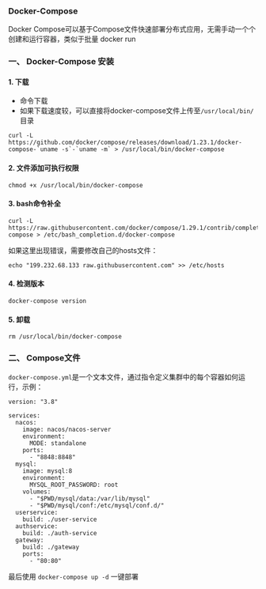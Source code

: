 ### Docker-Compose
Docker Compose可以基于Compose文件快速部署分布式应用，无需手动一个个创建和运行容器，类似于批量 docker run

### 一、 Docker-Compose 安装
#### 1. 下载
* 命令下载
* 如果下载速度较，可以直接将docker-compose文件上传至`/usr/local/bin/`目录

```
curl -L https://github.com/docker/compose/releases/download/1.23.1/docker-compose-`uname -s`-`uname -m` > /usr/local/bin/docker-compose
```

#### 2. 文件添加可执行权限
```
chmod +x /usr/local/bin/docker-compose
```

#### 3. bash命令补全
```
curl -L https://raw.githubusercontent.com/docker/compose/1.29.1/contrib/completion/bash/docker-compose > /etc/bash_completion.d/docker-compose
```

如果这里出现错误，需要修改自己的hosts文件：

```
echo "199.232.68.133 raw.githubusercontent.com" >> /etc/hosts
```


#### 4. 检测版本
```
docker-compose version
```

#### 5. 卸载
```
rm /usr/local/bin/docker-compose
```

### 二、 Compose文件
`docker-compose.yml`是一个文本文件，通过指令定义集群中的每个容器如何运行，示例：

```
version: "3.8"

services:
  nacos:
    image: nacos/nacos-server
    environment:
      MODE: standalone
    ports:
      - "8848:8848"
  mysql:
    image: mysql:8
    environment:
      MYSQL_ROOT_PASSWORD: root
    volumes:
      - "$PWD/mysql/data:/var/lib/mysql"
      - "$PWD/mysql/conf:/etc/mysql/conf.d/"
  userservice:
    build: ./user-service
  authservice:
    build: ./auth-service
  gateway:
    build: ./gateway
    ports:
      - "80:80"
```

最后使用 `docker-compose up -d` 一键部署